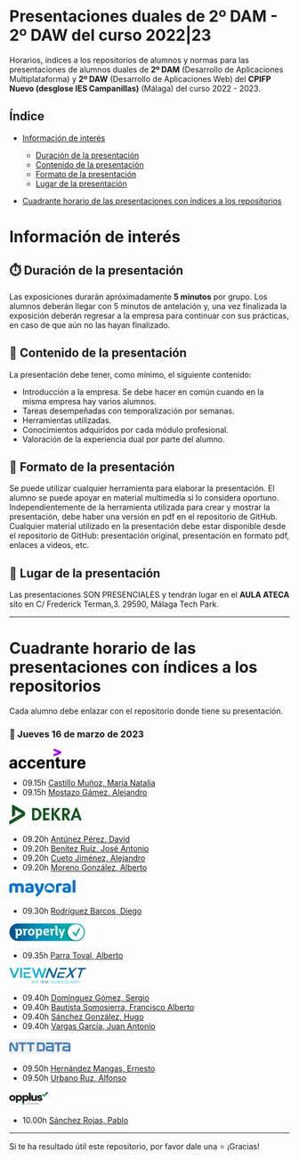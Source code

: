 # Presentaciones duales de 2º DAM - 2º DAW del curso 2022|23

Horarios, índices a los repositorios de alumnos y normas para las presentaciones de alumnos duales de **2º DAM** (Desarrollo de Aplicaciones Multiplataforma) y **2º DAW** (Desarrollo de Aplicaciones Web) del **CPIFP Nuevo (desglose IES Campanillas)** (Málaga) del curso 2022 - 2023.

## Índice
* [Información de interés](#información-de-interés)
  * [Duración de la presentación](#stopwatch-duración-de-la-presentación)
  * [Contenido de la presentación](#open_file_folder--contenido-de-la-presentación)
  * [Formato de la presentación](#bookmark_tabs-formato-de-la-presentación)
  * [Lugar de la presentación](#school-lugar-de-la-presentación)
  
* [Cuadrante horario de las presentaciones con índices a los repositorios](#cuadrante-horario-de-las-presentaciones-con-índices-a-los-repositorios)

# Información de interés

## :stopwatch: Duración de la presentación
Las exposiciones durarán apróximadamente **5 minutos** por grupo. Los alumnos deberán llegar con 5 minutos de antelación y, una vez finalizada la exposición deberán regresar a la empresa para continuar con sus prácticas, en caso de que aún no las hayan finalizado.

## :open_file_folder:  Contenido de la presentación 
La presentación debe tener, como mínimo, el siguiente contenido:

* Introducción a la empresa. Se debe hacer en común cuando en la misma empresa hay varios alumnos.
* Tareas desempeñadas con temporalización por semanas.
* Herramientas utilizadas.
* Conocimientos adquiridos por cada módulo profesional.
* Valoración de la experiencia dual por parte del alumno.

## :bookmark_tabs: Formato de la presentación
Se puede utilizar cualquier herramienta para elaborar la presentación. El alumno se puede apoyar en material multimedia si lo considera oportuno. Independientemente de la herramienta utilizada para crear y mostrar la presentación, debe haber una versión en pdf en el repositorio de GitHub. Cualquier material utilizado en la presentación debe estar disponible desde el repositorio de GitHub: presentación original, presentación en formato pdf, enlaces a videos, etc.

## :school: Lugar de la presentación
Las presentaciones SON PRESENCIALES y tendrán lugar en el **AULA ATECA** sito en C/ Frederick Terman,3. 29590, Málaga Tech Park.

<hr/>

# Cuadrante horario de las presentaciones con índices a los repositorios

Cada alumno debe enlazar con el repositorio donde tiene su presentación.

### :calendar: Jueves 16 de marzo de 2023

<img height="36px" src="imagenes/accenture.svg">

* 09.15h [Castillo Muñoz, María Natalia]()
* 09.15h [Mostazo Gámez, Alejandro]()

<img height="36px" src="imagenes/dekra.svg">

* 09.20h [Antúnez Pérez, David]()
* 09.20h [Benítez Ruíz, José Antonio]()
* 09.20h [Cueto Jiménez, Alejandro](https://github.com/AleCueto/Presentaci-nDual2023)
* 09.20h [Moreno González, Alberto]()

<img height="30px" src="imagenes/mayoral.svg">

* 09.30h [Rodríguez Barcos, Diego]()

<img height="32px" src="imagenes/properly.png">

* 09.35h [Parra Toval, Alberto](https://github.com/AlbertoParraToval/Presentacion_Empresas_2022_2023)

<img height="28px" src="imagenes/viewnext.png">

* 09.40h [Domínguez Gómez, Sergio]()
* 09.40h [Bautista Somosierra, Francisco Alberto]()
* 09.40h [Sánchez González, Hugo]()
* 09.40h [Vargas García, Juan Antonio]()

<img height="28px" src="imagenes/nttdata.png">

* 09.50h [Hernández Mangas, Ernesto]()
* 09.50h [Urbano Ruz, Alfonso]()

<img height="28px" src="imagenes/opplus.png">

* 10.00h [Sánchez Rojas, Pablo]()

<hr>

Si te ha resultado útil este repositorio, por favor dale una :star: ¡Gracias!


